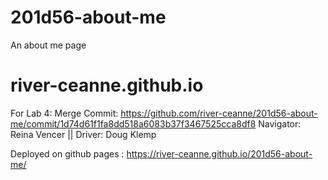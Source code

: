 # 201d56-about-me
An about me page
# river-ceanne.github.io

For Lab 4:
Merge Commit: https://github.com/river-ceanne/201d56-about-me/commit/1d74d61f1fa8dd518a6083b37f3467525cca8df8
Navigator: Reina Vencer || Driver: Doug Klemp

Deployed on github pages : https://river-ceanne.github.io/201d56-about-me/
